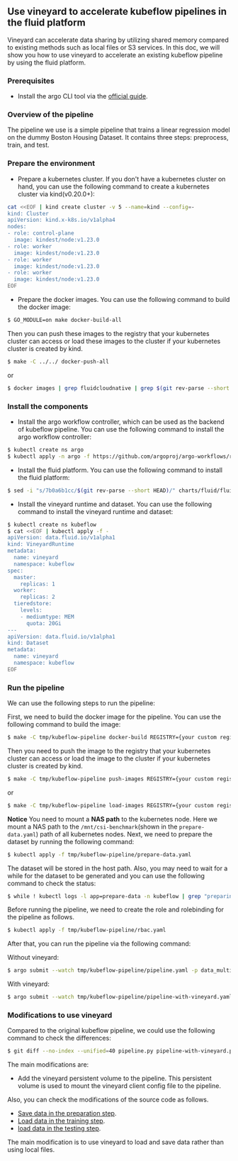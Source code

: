 ## Use vineyard to accelerate kubeflow pipelines in the fluid platform

Vineyard can accelerate data sharing by utilizing shared memory compared to existing methods such as local files or S3 services. In this doc, we will show you how to use vineyard to accelerate an existing kubeflow pipeline by using the fluid platform.

### Prerequisites

- Install the argo CLI tool via the [official guide](https://github.com/argoproj/argo-workflows/releases/).


### Overview of the pipeline

The pipeline we use is a simple pipeline that trains a linear regression model on the dummy Boston Housing Dataset. It contains three steps: preprocess, train, and test.


### Prepare the environment

- Prepare a kubernetes cluster. If you don't have a kubernetes cluster on hand, you can use the following command to create a kubernetes cluster via kind(v0.20.0+):

```bash
cat <<EOF | kind create cluster -v 5 --name=kind --config=-
kind: Cluster
apiVersion: kind.x-k8s.io/v1alpha4
nodes:
- role: control-plane
  image: kindest/node:v1.23.0
- role: worker
  image: kindest/node:v1.23.0
- role: worker
  image: kindest/node:v1.23.0
- role: worker
  image: kindest/node:v1.23.0
EOF
```

- Prepare the docker images. You can use the following command to build the docker image:

```bash
$ GO_MODULE=on make docker-build-all
```

Then you can push these images to the registry that your kubernetes cluster can access or load these images to the cluster if your kubernetes cluster is created by kind.

```bash
$ make -C ../../ docker-push-all
```

or

```bash
$ docker images | grep fluidcloudnative | grep $(git rev-parse --short HEAD) | awk '{print $1":"$2}' | xargs kind load docker-image
```

### Install the components

- Install the argo workflow controller, which can be used as the backend of kubeflow pipeline. You can use the following command to install the argo workflow controller:

```bash
$ kubectl create ns argo
$ kubectl apply -n argo -f https://github.com/argoproj/argo-workflows/releases/download/v3.4.8/install.yaml
```

- Install the fluid platform. You can use the following command to install the fluid platform:

```bash
$ sed -i "s/7b0a6b1cc/$(git rev-parse --short HEAD)/" charts/fluid/fluid/values.yaml && helm install fluid ./charts/fluid/fluid -n fluid-system --create-namespace
```

- Install the vineyard runtime and dataset. You can use the following command to install the vineyard runtime and dataset:

```bash
$ kubectl create ns kubeflow
$ cat <<EOF | kubectl apply -f -
apiVersion: data.fluid.io/v1alpha1
kind: VineyardRuntime
metadata:
  name: vineyard
  namespace: kubeflow
spec:
  master:
    replicas: 1
  worker:
    replicas: 2
  tieredstore:
    levels:
    - mediumtype: MEM
      quota: 20Gi
---
apiVersion: data.fluid.io/v1alpha1
kind: Dataset
metadata:
  name: vineyard
  namespace: kubeflow
EOF
```

### Run the pipeline

We can use the following steps to run the pipeline:


First, we need to build the docker image for the pipeline. You can use the following command to build the image:

```bash
$ make -C tmp/kubeflow-pipeline docker-build REGISTRY={your custom registry}
```

Then you need to push the image to the registry that your kubernetes cluster can access or load the image to the cluster if your kubernetes cluster is created by kind.

```bash
$ make -C tmp/kubeflow-pipeline push-images REGISTRY={your custom registry}
```

or

```bash
$ make -C tmp/kubeflow-pipeline load-images REGISTRY={your custom registry}
```

**Notice** You need to mount a **NAS path** to the kubernetes node.
Here we mount a NAS path to the `/mnt/csi-benchmark`(shown in the `prepare-data.yaml`) path of all kubernetes nodes.
Next, we need to prepare the dataset by running the following command:

```bash
$ kubectl apply -f tmp/kubeflow-pipeline/prepare-data.yaml
```

The dataset will be stored in the host path. Also, you may need to wait for a while for the dataset to be generated and you can use the following command to check the status:

```bash
$ while ! kubectl logs -l app=prepare-data -n kubeflow | grep "preparing data time" >/dev/null; do echo "dataset unready, waiting..."; sleep 5; done && echo "dataset ready"
```

Before running the pipeline, we need to create the role and rolebinding for the pipeline as follows.

```bash
$ kubectl apply -f tmp/kubeflow-pipeline/rbac.yaml
```

After that, you can run the pipeline via the following command:

Without vineyard:

```bash
$ argo submit --watch tmp/kubeflow-pipeline/pipeline.yaml -p data_multiplier=2000 -p registry="ghcr.io/v6d-io/v6d/kubeflow-example" -n kubeflow
```

With vineyard:

```bash
$ argo submit --watch tmp/kubeflow-pipeline/pipeline-with-vineyard.yaml -p data_multiplier=2000 -p registry="ghcr.io/v6d-io/v6d/kubeflow-example" -n kubeflow
```


### Modifications to use vineyard

Compared to the original kubeflow pipeline, we could use the following command to check the differences:

```bash
$ git diff --no-index --unified=40 pipeline.py pipeline-with-vineyard.py
```

The main modifications are:
- Add the vineyard persistent volume to the pipeline. This persistent volume is used to mount the vineyard client config file to the pipeline.

Also, you can check the modifications of the source code as 
follows.

- [Save data in the preparation step](https://github.com/v6d-io/v6d/blob/main/k8s/examples/vineyard-kubeflow/preprocess/preprocess.py#L62-L72).
- [Load data in the training step](https://github.com/v6d-io/v6d/blob/main/k8s/examples/vineyard-kubeflow/train/train.py#L15-L24).
- [load data in the testing step](https://github.com/v6d-io/v6d/blob/main/k8s/examples/vineyard-kubeflow/test/test.py#L14-L20).

The main modification is to use vineyard to load and save data
rather than using local files.
